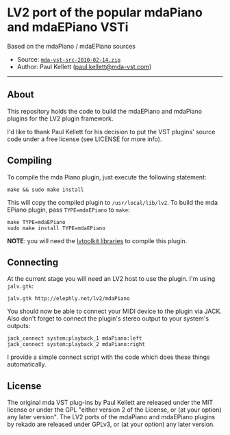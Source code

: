 # LV2 port of the popular mdaPiano and mdaEPiano VSTi

Based on the mdaPiano / mdaEPiano sources
- Source: [`mda-vst-src-2010-02-14.zip`](http://sourceforge.net/projects/mda-vst/)
- Author: Paul Kellett (paul.kellett@mda-vst.com)


----------------------

## About

This repository holds the code to build the mdaEPiano and mdaPiano plugins for
the LV2 plugin framework.

I'd like to thank Paul Kellett for his decision to put the
VST plugins' source code under a free license (see LICENSE for more info).


## Compiling

To compile the mda Piano plugin, just execute the following statement:

    make && sudo make install

This will copy the compiled plugin to `/usr/local/lib/lv2`.
To build the mda EPiano plugin, pass `TYPE=mdaEPiano` to `make`:

    make TYPE=mdaEPiano
    sudo make install TYPE=mdaEPiano

**NOTE**: you will need the [lvtoolkit libraries](http://lvtoolkit.org) to
compile this plugin.


## Connecting

At the current stage you will need an LV2 host to use the plugin. I'm using
`jalv.gtk`:

    jalv.gtk http://elephly.net/lv2/mdaPiano

You should now be able to connect your MIDI device to the plugin via JACK. Also
don't forget to connect the plugin's stereo output to your system's outputs:

    jack_connect system:playback_1 mdaPiano:left
    jack_connect system:playback_2 mdaPiano:right

I provide a simple connect script with the code which does these things
automatically.


## License

The original mda VST plug-ins by Paul Kellett are released under the
MIT license or under the GPL "either version 2 of the License, or (at
your option) any later version". The LV2 ports of the mdaPiano and
mdaEPiano plugins by rekado are released under GPLv3, or (at your
option) any later version.
